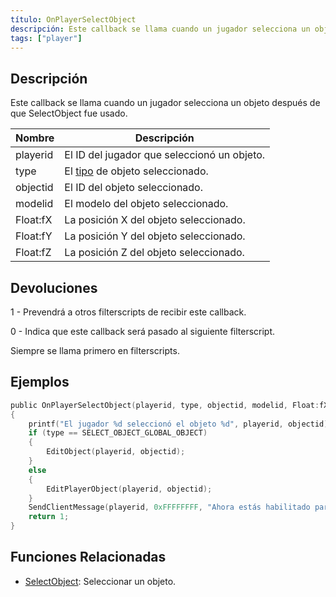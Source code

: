 ```yaml
---
título: OnPlayerSelectObject
descripción: Este callback se llama cuando un jugador selecciona un objeto después de que SelectObject fue usado.
tags: ["player"]
---
```


## Descripción

Este callback se llama cuando un jugador selecciona un objeto después de que SelectObject fue usado.

| Nombre   | Descripción                                                	   |
| -------- | ----------------------------------------------------------------- |
| playerid | El ID del jugador que seleccionó un objeto.                	   |
| type     | El [tipo](../resources/selectobjecttypes) de objeto seleccionado. |
| objectid | El ID del objeto seleccionado.                             	   |
| modelid  | El modelo del objeto seleccionado.                         	   |
| Float:fX | La posición X del objeto seleccionado.                     	   |
| Float:fY | La posición Y del objeto seleccionado.                     	   |
| Float:fZ | La posición Z del objeto seleccionado.                     	   |

## Devoluciones

1 - Prevendrá a otros filterscripts de recibir este callback.

0 - Indica que este callback será pasado al siguiente filterscript.

Siempre se llama primero en filterscripts.

## Ejemplos

```c
public OnPlayerSelectObject(playerid, type, objectid, modelid, Float:fX, Float:fY, Float:fZ)
{
    printf("El jugador %d seleccionó el objeto %d", playerid, objectid);
    if (type == SELECT_OBJECT_GLOBAL_OBJECT)
    {
        EditObject(playerid, objectid);
    }
    else
    {
        EditPlayerObject(playerid, objectid);
    }
    SendClientMessage(playerid, 0xFFFFFFFF, "Ahora estás habilitado para poder editar el objeto!");
    return 1;
}
```

## Funciones Relacionadas

- [SelectObject](../functions/SelectObject): Seleccionar un objeto.

